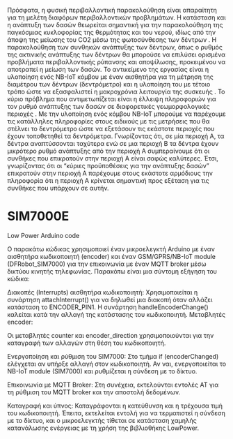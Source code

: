 
Πρόσφατα, η φυσική περιβαλλοντική παρακολούθηση είναι απαραίτητη για τη μελέτη διαφόρων περιβαλλοντικών προβλημάτων. Η κατάσταση και η ανάπτυξη των δασών θεωρείται σημαντική για την παρακολούθηση της παγκόσμιας κυκλοφορίας της θερμότητας και του νερού, ιδίως από την άποψη της μείωσης του CO2 μέσω της φωτοσύνθεσης των δέντρων . Η παρακολούθηση των συνθηκών ανάπτυξης των δέντρων, όπως ο ρυθμός της ακτινικής ανάπτυξης των δέντρων θα μπορούσε να επιλύσει ορισμένα προβλήματα περιβαλλοντικής ρύπανσης και αποψίλωσης, προκειμένου να αποτραπεί η μείωση των δασών. Το αντικείμενο της εργασίας είναι η υλοποίηση ενός NB-IoT κόμβου με έναν αισθητήρα για τη μέτρηση της διαμέτρου των δέντρων (δεντρόμετρο) και η υλοποίηση του με τέτοιο τρόπο ώστε να εξασφαλιστεί η μακροχρόνια λειτουργία της συσκευής . Το κύριο πρόβλημα που αντιμετωπίζεται είναι η έλλειψη πληροφοριών για τον ρυθμό ανάπτυξης των δασών σε διαφορετικές γεωμορφολογικές περιοχές . Με την υλοποίηση ενός κόμβου NB-IoT μπορούμε να παρέχουμε τις κατάλληλες πληροφορίες στους ειδικούς με τις μετρήσεις που θα στέλνει το δεντρόμετρο ώστε να εξετάσουν τις εκάστοτε περιοχές που έχουν τοποθετηθεί τα δεντρόμετρα. Γνωρίζοντας ότι, σε μία περιοχή Α, τα δέντρα αναπτύσσονται ταχύτερα ενώ σε μια περιοχή Β τα δέντρα έχουν μικρότερο ρυθμό ανάπτυξης από την περιοχή Α συμπεραίνουμε ότι οι συνθήκες που επικρατούν στην περιοχή Α είναι σαφώς καλύτερες. Έτσι, γνωρίζοντας ότι οι “κύριες προϋποθέσεις για την ανάπτυξης δασών” επικρατούν στην περιοχή Α παρέχουμε στους εκάστοτε αρμόδιους την πληροφορία ότι η περιοχή Α κρίνεται σημαντική προς εξέταση για τις συνθήκες που υπάρχουν σε αυτήν.




# SIM7000E
Low Power Arduino code 

Ο παρακάτω κώδικας χρησιμοποιεί έναν μικροελεγκτή Arduino με έναν αισθητήρα κωδικοποιητή (encoder) και έναν GSM/GPRS/NB-IoT module (DFRobot_SIM7000) για την επικοινωνία με έναν MQTT broker μέσω δικτύου κινητής τηλεφωνίας. Παρακάτω είναι μια σύντομη εξήγηση του κώδικα:

Διακοπές (Interrupts) αισθητήρα κωδικοποιητή:
Χρησιμοποιείται η συνάρτηση attachInterrupt() για να δηλωθεί μια διακοπή όταν αλλάζει κατάσταση το ENCODER_PIN1.
Η συνάρτηση handleEncoderChange() καλείται κατά την αλλαγή της κατάστασης του κωδικοποιητή.
Μεταβλητές encoder:

Οι μεταβλητές counter και encoder_direction χρησιμοποιούνται για την καταγραφή των αλλαγών στη θέση του κωδικοποιητή.

Ενεργοποίηση και ρύθμιση του SIM7000:
Στο τμήμα if (encoderChanged) ελέγχεται αν υπήρξε αλλαγή στον κωδικοποιητή.
Αν ναι, ενεργοποιείται το ΝΒ-ΙοΤ module (SIM7000) και ρυθμίζεται η σύνδεση με το δίκτυο.

Επικοινωνία με MQTT Broker:
Στη συνέχεια, εκτελούνται εντολές AT για τη ρύθμιση του MQTT broker και την αποστολή δεδομένων.

Καταγραφή και ύπνος:
Καταγράφονται η κατεύθυνση και η τρέχουσα τιμή του κωδικοποιητή.
Έπειτα, εκτελείται εντολή για να τερματιστεί η σύνδεση με το δίκτυο, και ο μικροελεγκτής τίθεται σε κατάσταση χαμηλής κατανάλωσης ενέργειας με τη χρήση της βιβλιοθήκης LowPower.
